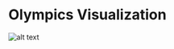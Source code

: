 # Olympics Visualization

![alt text](https://raw.githubusercontent.com/DanyBoss/olympics-visualization/blob/master/preview.png)
